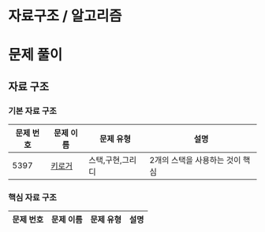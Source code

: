 # 자료구조 / 알고리즘

# 문제 풀이 

## 자료 구조

### 기본 자료 구조


| 문제 번호 | 문제 이름 | 문제 유형   | 설명 |
|-------|-------|---------|----|
| 5397  | [키로거](https://github.com/MeteorLee/algorithm/blob/main/%EA%B0%95%EC%9D%98/%EB%AC%B8%EC%A0%9C%ED%92%80%EC%9D%B4/c1%EC%9E%90%EB%A3%8C%EA%B5%AC%EC%A1%B0/%EA%B8%B0%EB%B3%B8/p5397%ED%82%A4%EB%A1%9C%EA%B1%B0/Answer.md) |스택,구현,그리디| 2개의 스택을 사용하는 것이 핵심|

### 핵심 자료 구조


| 문제 번호 | 문제 이름 | 문제 유형   | 설명 |
|-------|-------|---------|----|